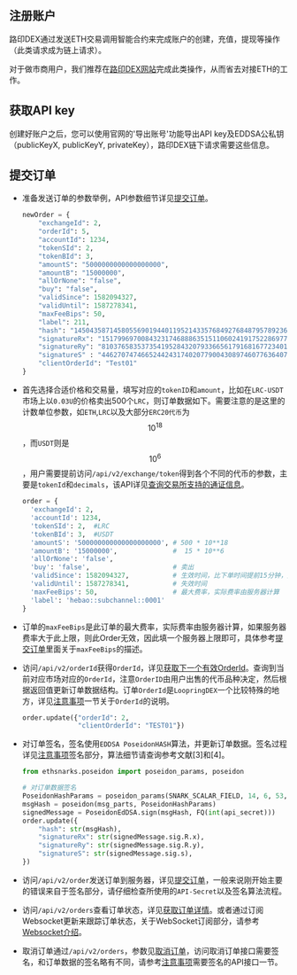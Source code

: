 ## 注册账户

   路印DEX通过发送ETH交易调用智能合约来完成账户的创建，充值，提现等操作（此类请求成为链上请求）。

   对于做市商用户，我们推荐在[路印DEX网站](https://www.loopring.io)完成此类操作，从而省去对接ETH的工作。

## 获取API key

   创建好账户之后，您可以使用官网的'导出账号'功能导出API key及EDDSA公私钥（publicKeyX, publicKeyY, privateKey），路印DEX链下请求需要这些信息。

## 提交订单

- 准备发送订单的参数举例，API参数细节详见[提交订单](../dex_apis/submitOrder.md)。

  ```python
  newOrder = {
      "exchangeId": 2,
      "orderId": 5,
      "accountId": 1234,
      "tokenSId": 2,
      "tokenBId": 3,
      "amountS": "5000000000000000000",
      "amountB": "15000000",
      "allOrNone": "false",
      "buy": "false",
      "validSince": 1582094327,
      "validUntil": 1587278341,
      "maxFeeBips": 50,
      "label": 211,
      "hash": "14504358714580556901944011952143357684927684879578923674101657902115012783290",
      "signatureRx": "15179969700843231746888635151106024191752286977677731880613780154804077177446",
      "signatureRy": "8103765835373541952843207933665617916816772340145691265012430975846006955894",
      "signatureS" : "4462707474665244243174020779004308974607763640730341744048308145656189589982",
      "clientOrderId": "Test01"
  }
  ```


- 首先选择合适价格和交易量，填写对应的`tokenID`和`amount`，比如在`LRC-USDT`市场上以`0.03U`的价格卖出500个`LRC`，则订单数据如下。需要注意的是这里的计数单位参数，如`ETH`,`LRC`以及大部分`ERC20代币`为$$10^{18}$$，而`USDT`则是$$10^{6}$$，用户需要提前访问`/api/v2/exchange/token`得到各个不同的代币的参数，主要是`tokenId`和`decimals`，该API详见[查询交易所支持的通证信息](../dex_apis/getTokens.md)。

  ```python
  order = {
    'exchangeId': 2,
    'accountId': 1234,
    'tokenSId': 2,  #LRC
    'tokenBId': 3,  #USDT
    'amountS': '500000000000000000000', # 500 * 10**18
    'amountB': '15000000',              #  15 * 10**6
    'allOrNone': 'false',
    'buy': 'false',                     # 卖出
    'validSince': 1582094327,           # 生效时间，比下单时间提前15分钟，见注意事项
    'validUntil': 1587278341,           # 失效时间
    'maxFeeBips': 50,                   # 最大费率，实际费率由服务器计算
    'label': 'hebao::subchannel::0001'
  }
  ```

- 订单的`maxFeeBips`是此订单的最大费率，实际费率由服务器计算，如果服务器费率大于此上限，则此Order无效，因此填一个服务器上限即可，具体参考[提交订单](../dex_apis/submitOrder.md)里面关于`maxFeeBips`的描述。

- 访问`/api/v2/orderId`获得`OrderId`，详见[获取下一个有效OrderId](../dex_apis/getNextOrderId.md)。查询到当前对应市场对应的`OrderId`，注意`OrderID`由用户出售的代币品种决定，然后根据返回值更新订单数据结构。订单`OrderId`是`LoopringDEX`一个比较特殊的地方，详见[注意事项](./trader-notes.md)一节关于`OrderId`的说明。

  ```python
  order.update({"orderId": 2,
                "clientOrderId": "TEST01"})
  ```

- 对订单签名，签名使用`EDDSA PoseidonHASH`算法，并更新订单数据。签名过程详见[注意事项](./trader-notes.md)签名部分，算法细节请查询参考文献[3]和[4]。
<span id="OrderSig"></span>

  ```python
  from ethsnarks.poseidon import poseidon_params, poseidon

  # 对订单数据签名
  PoseidonHashParams = poseidon_params(SNARK_SCALAR_FIELD, 14, 6, 53, b'poseidon', 5, security_target=128)
  msgHash = poseidon(msg_parts, PoseidonHashParams)
  signedMessage = PoseidonEdDSA.sign(msgHash, FQ(int(api_secret)))
  order.update({
      "hash": str(msgHash),
      "signatureRx": str(signedMessage.sig.R.x),
      "signatureRy": str(signedMessage.sig.R.y),
      "signatureS": str(signedMessage.sig.s),
  })
  ```

- 访问`/api/v2/order`发送订单到服务器，详见[提交订单](../dex_apis/submitOrder.md)，一般来说刚开始主要的错误来自于签名部分，请仔细检查所使用的`API-Secret`以及签名算法流程。

- 访问`/api/v2/orders`查看订单状态，详见[获取订单详情](../dex_apis/getOrderDetail.md)。或者通过订阅Websocket更新来跟踪订单状态，关于WebSocket订阅部分，请参考[Websocket介绍](./websocket_overview.md)。

- 取消订单通过`/api/v2/orders`，参数见[取消订单](../dex_apis/cancelOrders.html)，访问取消订单接口需要签名，和订单数据的签名略有不同，请参考[注意事项](./trader-notes.md)需要签名的API接口一节。
